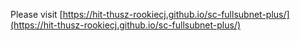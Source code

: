 Please visit [https://hit-thusz-rookiecj.github.io/sc-fullsubnet-plus/](https://hit-thusz-rookiecj.github.io/sc-fullsubnet-plus/)

